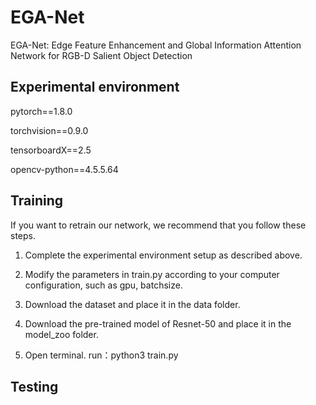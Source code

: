 # EGA-Net
EGA-Net: Edge Feature Enhancement and Global Information Attention Network for RGB-D Salient Object Detection
## Experimental environment 
pytorch==1.8.0

torchvision==0.9.0

tensorboardX==2.5

opencv-python==4.5.5.64

## Training
If you want to retrain our network, we recommend that you follow these steps.

1. Complete the experimental environment setup as described above.

2. Modify the parameters in train.py according to your computer configuration, such as gpu, batchsize.

3. Download the dataset and place it in the data folder.

4. Download the pre-trained model of Resnet-50 and place it in the model_zoo folder.

5. Open terminal. run：python3 train.py

## Testing

